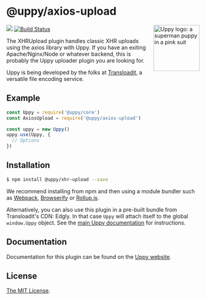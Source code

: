 # @uppy/axios-upload

<img src="https://uppy.io/images/logos/uppy-dog-head-arrow.svg" width="120" alt="Uppy logo: a superman puppy in a pink suit" align="right">

<a href="https://www.npmjs.com/package/@uppy/xhr-upload"><img src="https://img.shields.io/npm/v/@uppy/xhr-upload.svg?style=flat-square"></a>
<a href="https://travis-ci.org/transloadit/uppy"><img src="https://img.shields.io/travis/transloadit/uppy/master.svg?style=flat-square" alt="Build Status"></a>

The XHRUpload plugin handles classic XHR uploads using the axios library with Uppy. If you have an exiting Apache/Nginx/Node or whatever backend, this is probably the Uppy uploader plugin you are looking for.

Uppy is being developed by the folks at [Transloadit](https://transloadit.com), a versatile file encoding service.

## Example

```js
const Uppy = require('@uppy/core')
const AxiosUpload = require('@uppy/axios-upload')

const uppy = new Uppy()
uppy.use(Uppy, {
  // Options
})
```

## Installation

```bash
$ npm install @uppy/xhr-upload --save
```

We recommend installing from npm and then using a module bundler such as [Webpack](https://webpack.js.org/), [Browserify](http://browserify.org/) or [Rollup.js](http://rollupjs.org/).

Alternatively, you can also use this plugin in a pre-built bundle from Transloadit's CDN: Edgly. In that case `Uppy` will attach itself to the global `window.Uppy` object. See the [main Uppy documentation](https://uppy.io/docs/#Installation) for instructions.

## Documentation

Documentation for this plugin can be found on the [Uppy website](https://uppy.io/docs/xhr-upload).

## License

[The MIT License](./LICENSE).
